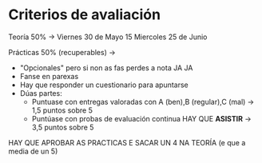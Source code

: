 # Criterios de avaliación

Teoría 50% -> 
  Viernes 30 de Mayo 15 
  Miercoles 25 de Junio

Prácticas 50% (recuperables) ->
- "Opcionales" pero si non as fas perdes a nota JA JA
- Fanse en parexas
- Hay que responder un cuestionario para apuntarse
- Dúas partes:
  - Puntuase con entregas valoradas con A (ben),B (regular),C (mal) -> 1,5 puntos sobre 5 
  - Puntúase con probas de evaluación continua HAY QUE **ASISTIR** -> 3,5 puntos sobre 5
 

HAY QUE APROBAR AS PRACTICAS E SACAR UN 4 NA TEORÍA (e que a media de un 5)
